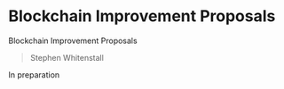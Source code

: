 # Blockchain Improvement Proposals

Blockchain Improvement Proposals

> Stephen Whitenstall

In preparation
